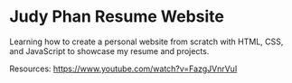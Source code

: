 # Judy Phan Resume Website

Learning how to create a personal website from scratch with HTML, CSS, and JavaScript to showcase my resume and projects.

Resources:
https://www.youtube.com/watch?v=FazgJVnrVuI
